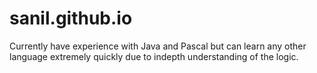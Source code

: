 # sanil.github.io
Currently have experience with Java and Pascal but can learn any other language extremely quickly due to indepth understanding of the logic.

